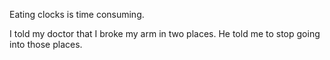Eating clocks is time consuming.

I told my doctor that I broke my arm in two places. He told me to stop going into those places.
